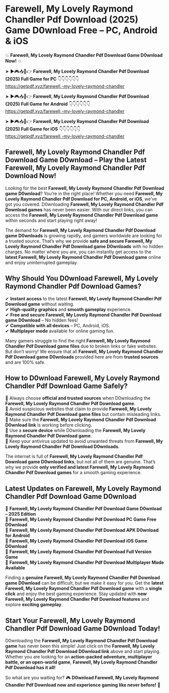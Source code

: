 # Farewell, My Lovely Raymond Chandler Pdf Download (2025) Game D0wnload Free – PC, Android & iOS

💥 **Farewell, My Lovely Raymond Chandler Pdf Download Game D0wnload Now!** 💥  

➤ ►🎮📥📱👉 **Farewell, My Lovely Raymond Chandler Pdf Download (2025) Full Game for PC** 👇👇👇👇👇👇  
https://getpdf.xyz/farewell,-my-lovely-raymond-chandler  

➤ ►🎮📥📱👉 **Farewell, My Lovely Raymond Chandler Pdf Download (2025) Full Game for Android** 👇👇👇👇👇👇  
https://getpdf.xyz/farewell,-my-lovely-raymond-chandler  

➤ ►🎮📥📱👉 **Farewell, My Lovely Raymond Chandler Pdf Download (2025) Full Game for iOS** 👇👇👇👇👇👇  
https://getpdf.xyz/farewell,-my-lovely-raymond-chandler  

## Farewell, My Lovely Raymond Chandler Pdf Download Game D0wnload – Play the Latest Farewell, My Lovely Raymond Chandler Pdf Download Now!

Looking for the best **Farewell, My Lovely Raymond Chandler Pdf Download game D0wnload**? You’re in the right place! Whether you need **Farewell, My Lovely Raymond Chandler Pdf Download for PC, Android, or iOS**, we’ve got you covered. D0wnloading **Farewell, My Lovely Raymond Chandler Pdf Download games** has never been easier. With our direct links, you can access the **Farewell, My Lovely Raymond Chandler Pdf Download game** within seconds and start playing right away!  

The demand for **Farewell, My Lovely Raymond Chandler Pdf Download game D0wnloads** is growing rapidly, and gamers worldwide are looking for a trusted source. That’s why we provide **safe and secure Farewell, My Lovely Raymond Chandler Pdf Download game D0wnloads** with no hidden charges. No matter where you are, you can instantly get access to the **latest Farewell, My Lovely Raymond Chandler Pdf Download game** online and enjoy uninterrupted gameplay.  

## **Why Should You D0wnload Farewell, My Lovely Raymond Chandler Pdf Download Games?**  

✔ **Instant access** to the latest **Farewell, My Lovely Raymond Chandler Pdf Download game** without waiting.  
✔ **High-quality graphics** and **smooth gameplay** experience.  
✔ **Free and secure Farewell, My Lovely Raymond Chandler Pdf Download game D0wnload** – No hidden fees!  
✔ **Compatible with all devices** – PC, Android, iOS.  
✔ **Multiplayer mode** available for online gaming fun.  

Many gamers struggle to find the right **Farewell, My Lovely Raymond Chandler Pdf Download game files** due to broken links or fake websites. But don’t worry! We ensure that all **Farewell, My Lovely Raymond Chandler Pdf Download game D0wnloads** provided here are from **trusted sources** and are 100% safe.  

## **How to D0wnload Farewell, My Lovely Raymond Chandler Pdf Download Game Safely?**  

📌 Always choose **official and trusted sources** when D0wnloading the **Farewell, My Lovely Raymond Chandler Pdf Download game**.  
📌 Avoid suspicious websites that claim to provide **Farewell, My Lovely Raymond Chandler Pdf Download game files** but contain misleading links.  
📌 Make sure the **Farewell, My Lovely Raymond Chandler Pdf Download D0wnload link** is working before clicking.  
📌 Use a **secure device** while D0wnloading the **Farewell, My Lovely Raymond Chandler Pdf Download game**.  
📌 Keep your antivirus updated to avoid unwanted threats from **Farewell, My Lovely Raymond Chandler Pdf Download D0wnloads**.  

The internet is full of **Farewell, My Lovely Raymond Chandler Pdf Download game D0wnload links**, but not all of them are genuine. That’s why we provide **only verified and latest Farewell, My Lovely Raymond Chandler Pdf Download games** for a smooth gaming experience.  

## **Latest Updates on Farewell, My Lovely Raymond Chandler Pdf Download Game D0wnload**  

🔹 **Farewell, My Lovely Raymond Chandler Pdf Download Game D0wnload – 2025 Edition**  
🔹 **Farewell, My Lovely Raymond Chandler Pdf Download PC Game Free D0wnload**  
🔹 **Farewell, My Lovely Raymond Chandler Pdf Download APK D0wnload for Android**  
🔹 **Farewell, My Lovely Raymond Chandler Pdf Download iOS Game D0wnload**  
🔹 **Farewell, My Lovely Raymond Chandler Pdf Download Full Version Game**  
🔹 **Farewell, My Lovely Raymond Chandler Pdf Download Multiplayer Mode Available**  

Finding a **genuine Farewell, My Lovely Raymond Chandler Pdf Download game D0wnload** can be difficult, but we make it easy for you. Get the **latest Farewell, My Lovely Raymond Chandler Pdf Download game** with a **single click** and enjoy the best gaming experience. Stay updated with **new Farewell, My Lovely Raymond Chandler Pdf Download features** and explore **exciting gameplay**.  

## **Start Your Farewell, My Lovely Raymond Chandler Pdf Download Game D0wnload Today!**  

D0wnloading the **Farewell, My Lovely Raymond Chandler Pdf Download game** has never been this simple! Just click on the **Farewell, My Lovely Raymond Chandler Pdf Download D0wnload link** above and start playing. Whether you are looking for an **action-packed adventure, multiplayer battle, or an open-world game**, **Farewell, My Lovely Raymond Chandler Pdf Download has it all!**  

So what are you waiting for? 🎮 **D0wnload Farewell, My Lovely Raymond Chandler Pdf Download now and experience gaming like never before!** 🚀  